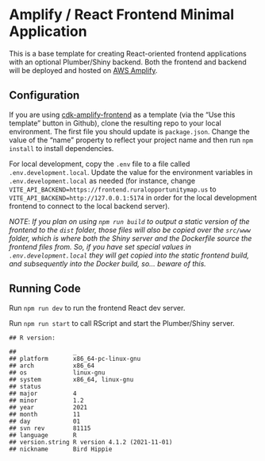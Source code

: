 # Amplify / React Frontend Minimal Application

This is a base template for creating React-oriented frontend
applications with an optional Plumber/Shiny backend. Both the frontend
and backend will be deployed and hosted on [AWS
Amplify](https://docs.amplify.aws/cli/usage/containers/).

## Configuration

If you are using
[cdk-amplify-frontend](https://github.com/ruralinnovation/cdk-amplify-frontend)
as a template (via the “Use this template” button in Github), clone the
resulting repo to your local environment. The first file you should
update is `package.json`. Change the value of the “name” property to
reflect your project name and then run `npm install` to install
dependencies.

For local development, copy the `.env` file to a file called
`.env.development.local`. Update the value for the environment variables
in `.env.development.local` as needed (for instance, change
`VITE_API_BACKEND=https://frontend.ruralopportunitymap.us` to
`VITE_API_BACKEND=http://127.0.0.1:5174` in order for the local
development frontend to connect to the local backend server).

*NOTE*: *If you plan on using `npm run build` to output a static version
of the frontend to the `dist` folder, those files will also be copied
over the `src/www` folder, which is where both the Shiny server and the
Dockerfile source the frontend files from. So, if you have set special
values in `.env.development.local` they will get copied into the static
frontend build, and subsequently into the Docker build, so… beware of
this.*

## Running Code

Run `npm run dev` to run the frontend React dev server.

Run `npm run start` to call RScript and start the Plumber/Shiny server.

    ## R version:

    ##                _                           
    ## platform       x86_64-pc-linux-gnu         
    ## arch           x86_64                      
    ## os             linux-gnu                   
    ## system         x86_64, linux-gnu           
    ## status                                     
    ## major          4                           
    ## minor          1.2                         
    ## year           2021                        
    ## month          11                          
    ## day            01                          
    ## svn rev        81115                       
    ## language       R                           
    ## version.string R version 4.1.2 (2021-11-01)
    ## nickname       Bird Hippie
